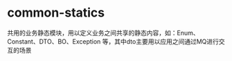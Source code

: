 # common-statics
共用的业务静态模块，用以定义业务之间共享的静态内容，如：Enum、Constant、DTO、BO、Exception 等，其中dto主要用以应用之间通过MQ进行交互的场景